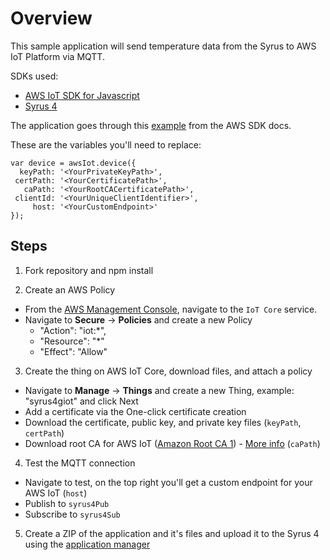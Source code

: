 # Overview

This sample application will send temperature data from the Syrus to AWS IoT Platform via MQTT.

SDKs used:
* [AWS IoT SDK for Javascript](https://github.com/aws/aws-iot-device-sdk-js)
* [Syrus 4](https://github.com/dctdevelop/syrus4-nodejs)

The application goes through this [example](https://github.com/aws/aws-iot-device-sdk-js#examples) from the AWS SDK docs.

These are the variables you'll need to replace:

```
var device = awsIot.device({
  keyPath: '<YourPrivateKeyPath>',
 certPath: '<YourCertificatePath>',
   caPath: '<YourRootCACertificatePath>',
 clientId: '<YourUniqueClientIdentifier>',
     host: '<YourCustomEndpoint>'
});
```

## Steps

1. Fork repository and npm install

2. Create an AWS Policy
- From the [AWS Management Console](https://console.aws.amazon.com), navigate to the `IoT Core` service.
- Navigate to **Secure** -> **Policies** and create a new Policy
    - "Action": "iot:*",
    - "Resource": "*"
    - "Effect": "Allow"

3. Create the thing on AWS IoT Core, download files, and attach a policy
- Navigate to **Manage** -> **Things** and create a new Thing, example: "syrus4giot" and click Next
- Add a certificate via the One-click certificate creation
- Download the certificate, public key, and private key files (`keyPath`, `certPath`)
- Download root CA for AWS IoT ([Amazon Root CA 1](https://www.amazontrust.com/repository/AmazonRootCA1.pem)) - [More info](https://docs.aws.amazon.com/iot/latest/developerguide/server-authentication.html) (`caPath`)

4. Test the MQTT connection
- Navigate to test, on the top right you'll get a custom endpoint for your AWS IoT (`host`)
- Publish to `syrus4Pub`
- Subscribe to `syrus4Sub`

5. Create a ZIP of the application and it's files and upload it to the Syrus 4 using the [application manager](https://syrus.digitalcomtech.com/syrdocs/syrus4/manage/syrus4-ui.html#application-manager)